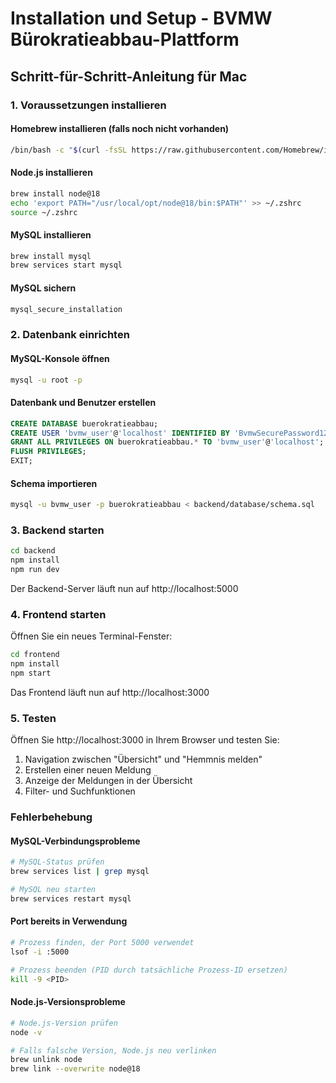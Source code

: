 # Installation und Setup - BVMW Bürokratieabbau-Plattform

## Schritt-für-Schritt-Anleitung für Mac

### 1. Voraussetzungen installieren

#### Homebrew installieren (falls noch nicht vorhanden)
```bash
/bin/bash -c "$(curl -fsSL https://raw.githubusercontent.com/Homebrew/install/HEAD/install.sh)"
```

#### Node.js installieren
```bash
brew install node@18
echo 'export PATH="/usr/local/opt/node@18/bin:$PATH"' >> ~/.zshrc
source ~/.zshrc
```

#### MySQL installieren
```bash
brew install mysql
brew services start mysql
```

#### MySQL sichern
```bash
mysql_secure_installation
```

### 2. Datenbank einrichten

#### MySQL-Konsole öffnen
```bash
mysql -u root -p
```

#### Datenbank und Benutzer erstellen
```sql
CREATE DATABASE buerokratieabbau;
CREATE USER 'bvmw_user'@'localhost' IDENTIFIED BY 'BvmwSecurePassword123';
GRANT ALL PRIVILEGES ON buerokratieabbau.* TO 'bvmw_user'@'localhost';
FLUSH PRIVILEGES;
EXIT;
```

#### Schema importieren
```bash
mysql -u bvmw_user -p buerokratieabbau < backend/database/schema.sql
```

### 3. Backend starten

```bash
cd backend
npm install
npm run dev
```

Der Backend-Server läuft nun auf http://localhost:5000

### 4. Frontend starten

Öffnen Sie ein neues Terminal-Fenster:

```bash
cd frontend
npm install
npm start
```

Das Frontend läuft nun auf http://localhost:3000

### 5. Testen

Öffnen Sie http://localhost:3000 in Ihrem Browser und testen Sie:

1. Navigation zwischen "Übersicht" und "Hemmnis melden"
2. Erstellen einer neuen Meldung
3. Anzeige der Meldungen in der Übersicht
4. Filter- und Suchfunktionen

### Fehlerbehebung

#### MySQL-Verbindungsprobleme
```bash
# MySQL-Status prüfen
brew services list | grep mysql

# MySQL neu starten
brew services restart mysql
```

#### Port bereits in Verwendung
```bash
# Prozess finden, der Port 5000 verwendet
lsof -i :5000

# Prozess beenden (PID durch tatsächliche Prozess-ID ersetzen)
kill -9 <PID>
```

#### Node.js-Versionsprobleme
```bash
# Node.js-Version prüfen
node -v

# Falls falsche Version, Node.js neu verlinken
brew unlink node
brew link --overwrite node@18
```

